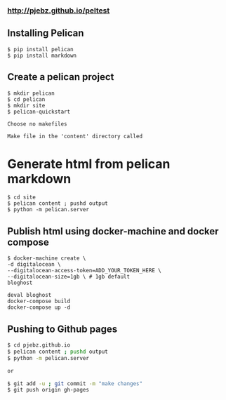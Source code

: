 ### http://pjebz.github.io/peltest

## Installing Pelican
```
$ pip install pelican 
$ pip install markdown

```

## Create a pelican project
```
$ mkdir pelican
$ cd pelican
$ mkdir site
$ pelican-quickstart

Choose no makefiles

Make file in the 'content' directory called

```

# Generate html from pelican markdown
```
$ cd site
$ pelican content ; pushd output
$ python -m pelican.server
```


## Publish html using docker-machine and docker compose
```
$ docker-machine create \
-d digitalocean \
--digitalocean-access-token=ADD_YOUR_TOKEN_HERE \
--digitalocean-size=1gb \ # 1gb default
bloghost

deval bloghost
docker-compose build
docker-compose up -d

```

## Pushing to Github pages
```bash
$ cd pjebz.github.io
$ pelican content ; pushd output
$ python -m pelican.server

or

$ git add -u ; git commit -m "make changes"
$ git push origin gh-pages

```